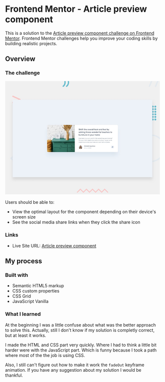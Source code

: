 # Frontend Mentor - Article preview component

This is a solution to the [Article preview component challenge on Frontend Mentor](https://www.frontendmentor.io/challenges/article-preview-component-dYBN_pYFT). Frontend Mentor challenges help you improve your coding skills by building realistic projects.

## Overview

### The challenge

![Design preview for the article preview component challenge](./design/desktop-preview.jpg)


Users should be able to:

- View the optimal layout for the component depending on their device's screen size
- See the social media share links when they click the share icon

### Links

- Live Site URL: [Article preview component](https://guztrillo.github.io/TFM-social-proof-section-master/)

## My process

### Built with

- Semantic HTML5 markup
- CSS custom properties
- CSS Grid
- JavaScript Vanilla

### What I learned

At the beginning I was a little confuse about what was the better approach to solve this. Actually, still I don't know if my solution is completly correct, but at least it works.

I made the HTML and CSS part very quickly. Where I had to think a little bit harder were with the JavaScript part. Which is funny because I took a path where most of the the job is using CSS.

Also, I still can't figure out how to make it work the ```fadeOut``` keyframe animation. If you have any suggestion about my solution I would be thankful.


